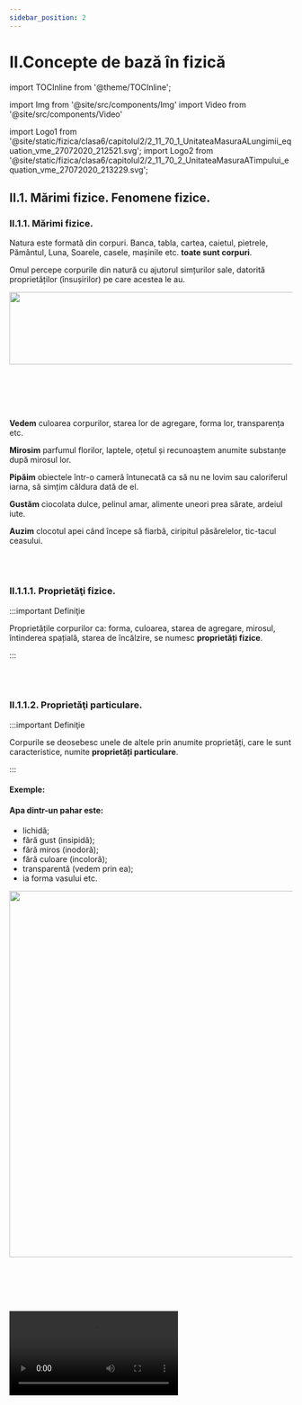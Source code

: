 ```yaml
---
sidebar_position: 2
---
```


# II.Concepte de bază în fizică



import TOCInline from '@theme/TOCInline';

<TOCInline toc={toc} />



import Img from '@site/src/components/Img'
import Video from '@site/src/components/Video'


import Logo1 from '@site/static/fizica/clasa6/capitolul2/2_11_70_1_UnitateaMasuraALungimii_equation_vme_27072020_212521.svg';
import Logo2 from '@site/static/fizica/clasa6/capitolul2/2_11_70_2_UnitateaMasuraATimpului_equation_vme_27072020_213229.svg';



## II.1. Mărimi fizice. Fenomene fizice.



### II.1.1. Mărimi fizice.


Natura este formată din corpuri. Banca, tabla, cartea, caietul, pietrele, Pământul, Luna, Soarele, casele, mașinile etc. **toate sunt corpuri**.
 
Omul percepe corpurile din natură cu ajutorul simțurilor sale, datorită proprietăților (însușirilor) pe care acestea le au.


<Img className="img-responsive4" src="fizica/clasa6/capitolul2/2_11_1_SimturileOmului.jpg" width="1000" height="129" lazy={false} />


<br></br>
<br></br>

**Vedem** culoarea corpurilor, starea lor de agregare, forma lor, transparența etc.  

**Mirosim** parfumul florilor, laptele, oțetul și recunoaștem anumite substanțe după mirosul lor. 

**Pipăim** obiectele într-o cameră întunecată ca să nu ne lovim sau caloriferul iarna, să simțim căldura dată de el.

**Gustăm** ciocolata dulce, pelinul amar, alimente uneori prea sărate, ardeiul iute.

**Auzim** clocotul apei când începe să fiarbă, ciripitul păsărelelor, tic-tacul ceasului.

<br></br>

### II.1.1.1. Proprietăţi fizice.

:::important Definiţie

Proprietățile corpurilor ca: forma, culoarea, starea de agregare, mirosul, întinderea spațială, starea de încălzire, se numesc **proprietăți fizice**.

:::


<br></br>


### II.1.1.2. Proprietăţi particulare.

:::important Definiţie

Corpurile se deosebesc unele de altele prin anumite proprietăți, care le sunt caracteristice, numite **proprietăți particulare**.

:::

#### Exemple:

#### Apa dintr-un pahar este:
- lichidă;
- fără gust (insipidă);
- fără miros (inodoră);
- fără culoare (incoloră);
- transparentă (vedem prin ea);
- ia forma vasului etc.

<Img className="img-responsive5" src="fizica/clasa6/capitolul2/2_11_2_PaharCuApa.jpg" width="1000" height="652" />


<br></br>
<br></br>


<Video src="https://www.youtube.com/embed/qnHa0r_4tXk" />



<br></br>
<br></br>





#### Laptele dintr-un pahar este:
- un lichid;
- cu gust dulce;
- miros specific de lapte;
- culoare albă;
- opac (nu vedem prin el);
- ia forma vasului.

<Img className="img-responsive5" src="fizica/clasa6/capitolul2/2_11_3_PaharCuLapte.jpg" width="1000" height="541" />

<br></br>
<br></br>


### II.1.1.3. Proprietăţi generale.


:::important Definiţie

Mai există o categorie de proprietăți pe care le au toate corpurile din natură, numite **proprietăți generale**.

:::


#### Exemple de proprietăţi generale ale corpurilor:

#### II.1.1.3.1. Corpurile sunt formate din substanțe. Acestea pot fi:
- **substanțe naturale** (oxigen, azot, apă, petrol, cărbuni, diamant, aur, sare etc.);
- **substanţe artificiale** (sticlă, plastic, benzină, motorină, fier, aluminiu, îngrășăminte chimice etc.). 


:::note Observaţie

#### Când denumesc un **corp** mă gândesc la:
- o anume **formă** şi
- la un anumit **volum** al său.

#### Când denumesc o **substanţă** mă pot gândi la:
- diferite **forme** pe care le poate lua aceasta în diferite **corpuri**. 

De exemplu, când spun **cui** denumesc un **corp** (mă gândesc la cunoscuta formă a cuiului), iar când spun **fier** denumesc o **substanţă** (fierul poate lua forma cuiului, dulapului, sârmei etc.). 

De asemenea, **apa** dintr-o sticlă denumeşte un **corp** (forma sticlei), iar **apa** denumeşte o substanţă (apa dintr-o sticlă, dintr-un pahar, dintr-un lac etc.).


:::



#### II.1.1.3.2. Corpurile ocupă un spațiu, numit volum.


#### II.1.1.3.3. Corpurile se pot afla în una dintre stările de agregare:

- **solidă**: formă proprie și volum propriu;

- **lichidă**: nu are formă proprie (ia forma vasului) și volum propriu (adică 1Litru de apă dintr-o sticlă, ocupă tot 1litru într-o oală de 10L);

- **gazoasă**: nu are formă proprie (ia forma vasului) și nici volum propriu (ocupă tot volumul pus la dispoziție).





<Img className="img-responsive4" src="fizica/clasa6/capitolul2/2_11_33_1_StarileDeAgregare.jpg" width="1000" height="240" />


<br></br>
<br></br>


### II.1.1.4. Clasificarea şi ordonarea.

Pentru a înțelege noțiunea de mărime fizică, mai întâi trebuie să clarificăm două noțiuni, și-anume: **clasificarea** și **ordonarea**.


:::important Definiţie

**A clasifica** corpurile unei mulțimi înseamnă a le împărți în grupe (clase), după un anumit criteriu de clasificare (o proprietate comună tuturor corpurilor din acea mulțime).

:::

#### Exemple de clasificări:
- Elevii unei clase pot fi clasificaţi **după înălţime** în trei grupe: 
  - Grupa elevilor scunzi;
  - Grupa elevilor cu înălţime medie şi
  - Grupa elevilor înalţi. 

- Corpurile din imaginea de la stările de agregare: cub de gheață, apa dintr-o cană și fumul de locomotivă pot fi clasificate, după starea de agregare și obținem trei grupe:
  - **Solide** (cubul de gheață);
  - **Lichide** (apa din cană) și
  - **Gazoase** (fumul de locomotivă). 
 
 
 
:::important Definiţie

**A ordona** corpurile unei mulțimi înseamnă a le înșirui (aranja) în ordine crescătoare / descrescătoare pe baza unui criteriu de ordonare (o proprietate comună tuturor corpurilor din acea mulțime).

:::

#### Exemple de ordonări:
- La ora de sport, elevii unei clase se ordonează în ordine crescătoare după înălţime.
- Dacă am dori să ordonăm cele 3 corpuri din imaginea de la stările de agregare: cub de gheață, apa dintr-o cană și fumul de locomotivă nu o vom putea face, întrucât nu vom găsi niciun criteriu de ordonare, fiindcă ele nu au nicio proprietate comună după care am putea să le aranjăm crescător.
- Privește cele trei pahare cilindrice. După ce criterii ai putea să le ordonezi?  <Img className="img-responsive5" src="fizica/clasa6/capitolul2/2_11_40_1_3Pahare.jpg" width="1000" height="702" />

<br></br>

  - Dacă le-ai _ordona după înălțime_ (notată cu h) ai obține aranjarea în ordine crescătoare exact ca în imaginea de mai jos: ```h1 < h2 < h3```. <Img className="img-responsive5" src="fizica/clasa6/capitolul2/2_11_40_2_3PahareOrdonateDupaInaltime.jpg" width="1000" height="698" />

<br></br>

  - Dacă le-ai _ordona după diametru_ (notat cu D) ai obține aranjarea în ordine crescătoare exact ca în imaginea de mai jos: ```D1 < D2 < D3``` (**diametrul unui cerc** reprezintă orice segment care are ca extremități două puncte de pe cerc și trece prin centrul cercului).  <Img className="img-responsive5" src="fizica/clasa6/capitolul2/2_11_40_3_3PahareOrdonateDupaDiametru.jpg" width="1000" height="527" />

<br></br>


### II.1.1.5. Clasificarea proprietăţilor fizice după criteriul de ordonare. Proprietățile fizice măsurabile.

În funcţie de criteriul de ordonare există două categorii de proprietăți fizice:

a)	**proprietăți care pot fi criterii de ordonare**, de exemplu: lungimea, înălțimea, diametrul, aria unei suprafețe, volumul unui corp, timpul unui eveniment, temperatura, greutatea etc.

b)	**proprietăți care nu pot fi criterii de ordonare**, de exemplu: starea de agregare, culoarea, mirosul unui corp, gustul unui aliment, forma unui corp. Nu putem face o comparație cantitativă (mai mare sau mai mic) între aceste proprietăți ale corpurilor. Ce relație de mai mare sau mai mic să pun între culoarea roșie și culoarea albastră?

Dintre aceste două categorii, numai proprietăţile fizice care constituie criterii de ordonare sunt **proprietăţi măsurabile.** Ele permit compararea lor cantitativă cu alte proprietăţi de acelaşi fel, adică pot fi măsurate. Acestea sunt proprietăţile care îi interesează pe fizicieni şi care vor fi studiate de tine pe parcursul orelor de fizică. 


:::important Definiţie

**Proprietățile fizice măsurabile** ale unui corp sunt acele proprietăți care pot fi măsurate cu ajutorul unui dispozitiv și cu ajutorul cărora corpurile pot fi ordonate.

:::


#### Exemple de proprietăți fizice măsurabile:
 
- lungimea mesei măsurată cu rigla este de 90 cm;
- timpul orei de curs măsurat cu ceasul este de 50 de minute;
- volumul apei din sticlă măsurat cu vase gradate este de 2 L.


**Proprietăţilor fizice măsurabile** li s-au asociat **mărimi fizice**.  De exemplu :

- Întinderii spaţiale pe o singură direcţie i s-a asociat mărimea fizică numită **lungime**.
- Întinderii spaţiale pe două direcţii i s-a asociat mărimea fizică numită **arie**.
- Întinderii spaţiale pe toate cele trei direcţii (sau locul ocupat de corp în spaţiu) i s-a asociat mărimea fizică numită **volum**.
- Intervalul de timp al unui eveniment = **durată**.
- Intensitatea interacţiunii dintre două corpuri = **forţă**.
- Starea de încălzire a unui corp = **temperatură**.

<br></br>


### II.1.1.6. Măsurarea unei mărimi fizice.

**Măsurarea unei mărimi fizice** implică compararea cantitativă a acesteia cu unitatea de măsură (numită și etalon) aleasă.

**Măsurarea unei mărimi fizice** se face cu ajutorul unui instrument de măsură adecvat. 

**Mărimea fizică** şi **unitatea de măsură** corespunzătoare acesteia măsoară aceeaşi **proprietate**. 

#### Exemplu:
- metrul este o lungime;
- secunda este un interval de timp etc.


**Mărimile fizice** se notează cu **simboluri**. 

#### Exemplu:
 
- simbolul folosit pentru distanță este d;
- simbolul pentru arie este A;
- simbolul pentru timp este t etc.


:::important Definiţie

**A măsura o mărime fizică** înseamnă a o compara cu o altă mărime de aceeași natură, aleasă ca unitate de măsură.

:::

#### Exemplu. Pentru măsurarea lungimii mesei, notată cu l am folosit:
- Unitatea de măsură (etalon): cm;
- Instrumentul de măsură: rigla;
- Procedeul de măsurare: compararea;
- Rezultatul măsurătorii este: l = 90 cm (lungimea mesei are valoarea numerică 90, iar unitatea de măsură aleasă a fost centimetrul).




| **Rezultatul măsurătorii unei mărimi fizice se dă sub următoarea formă:**|
| ------------------------------------------------------------------------ |
|**MĂRIME FIZICĂ (SIMBOL) = VALOARE NUMERICĂ ∙ UNITATE DE MĂSURĂ(SIMBOL)** |


<br></br>

### II.1.1.7. Stabilirea unităților de măsură.

**Stabilirea unităților** de măsură se face prin convenții internaționale.

La nivel internațional s-a convenit să existe un sistem unic de mărimi și unități de măsură, numit **Sistemul Internațional de mărimi și unități** (abrevierea fiind **SI**). Acesta se aplică în România din 1960.

#### Pentru a exprima faptul că unitatea de măsură a lungimii în SI este metrul vom scrie: 


<Img className="img-responsive" src="fizica/clasa6/capitolul2/2_11_70_1_UnitateaDeMasuraALungimii.jpg" width="1000" height="60" />


și se citește **unitatea de măsură pentru lungime în Sistemul Internațional este metrul**.

#### Pentru a exprima faptul că unitatea de măsură a timpului în SI este secunda vom scrie:
 
 
<Img className="img-responsive" src="fizica/clasa6/capitolul2/2_11_70_1_UnitateaDeMasuraATimpului.jpg" width="1000" height="60" /> 


și se citește **unitatea de măsură pentru timp în Sistemul Internațional este metrul**.



:::note Observaţie

Pe parcursul studiului fizicii vei învăța multe mărimi fizice și unitățile lor în SI. De asemenea trebuie să cunoști valorile multiplilor și submultiplilor care se aplică tuturor unităților de măsură. Pe lângă aceștia care sunt de bază mai există și alți multiplii mai mari, sau alți submultiplii mai mici. 

:::

<br></br>

### II.1.1.8. Multiplii unităților de măsură.

**Multiplii unităților de măsură** - sunt mai mari decât unitatea respectivă de câte ori arată valoarea lor:

<Img className="img-responsive4" src="fizica/clasa6/capitolul2/2_11_90_1_MultipliiUnitatilorMasura_vers2.jpg" width="1000" height="138" />

<br></br>
<br></br>

### II.1.1.9. Submultiplii unităților de măsură. 

**Submultiplii unităților de măsură** - sunt mai mici decât unitatea respectivă de câte ori arată valoarea lor:

<Img className="img-responsive4" src="fizica/clasa6/capitolul2/2_11_90_2_SubmultipliiUnitatilorMasura_vers2.jpg" width="1000" height="247" />




:::note Observaţie

Când avem de transformat dintr-un submultiplu sau multiplu în unitatea de bază, copiem valoarea dată, apoi în loc de simbolul multiplului sau submultiplului înlocuim valoarea lui (preferabil sub formă de fracție, la submultiplii) și copiem unitatea rămasă (vezi exemplele din tabel). 

Nu uitați, când avem un număr înmulțit cu 10, 100, 1000 ș.a.m.d., se mută virgula numărului spre dreapta peste atâtea cifre câte zerouri avem.

:::


**Exemplu:**
0,7∙1000, mutăm virgula spre dreapta peste 3 cifre și în locurile libere punem zero.

<Img className="img-responsive" src="fizica/clasa6/capitolul2/2_11_90_3_MutareVirgulaSpreDreapta.jpg" width="1000" height="119" />


<br></br>
<br></br>


:::note Observaţie

Nu uitați, când avem un număr împărțit la 10, 100, 1000 ș.a.m.d., se mută virgula numărului spre stânga peste atâtea cifre câte zerouri avem.

:::



**Exemplu:**
43/1000 mutăm virgula spre stânga peste 3 cifre și în locurile libere punem zero.

<Img className="img-responsive" src="fizica/clasa6/capitolul2/2_11_90_4_MutareVirgulaSpreStanga.jpg" width="1000" height="143" />

<br></br>
<br></br>


### II.1.1.10. Caracterizarea unei mărimi fizice.

#### Pentru a caracteriza o mărime fizică trebuie să-i arătăm:

- **Simbolul**
- **Formula de definiţie sau de calcul** (există mărimi care nu au formulă şi care se determină numai în mod direct prin măsurare cu ajutorul unui instrument de măsură; de exemplu: lungimea, durata, temperatura etc.)
- **Unităţi de măsură** (cea fundamentală sau în Sistemul Internaţional şi cele derivate);
- **Instrumente de măsură** (există un număr mic de mărimi pentru care nu există instrumente de măsură; ele se determină numai în mod indirect, prin calcul cu ajutorul unei formule; de exemplu: aria, puterea mecanică, căldura etc.).

<br></br>

### II.1.2. Fenomene fizice.

:::important Definiţie

**Un fenomen fizic** (proces fizic) se produce atunci când cel puțin una dintre proprietățile fizice ce caracterizează un corp se modifică în timp.

:::


:::note Observaţie

În urma unui fenomen fizic, corpul nu își schimbă substanța. 

:::


:::caution Exemple de fenomene fizice:

- **Fierberea** apei (apa își schimbă starea de agregare, din lichidă în gazoasă);




<Img className="img-responsive4" src="fizica/clasa6/capitolul2/2_100_2_1_FierbereaApei_vers2.jpg" width="1000" height="358" />


<br></br>
<br></br>


- **Mișcarea** corpurilor (schimbarea poziției unui corp față de altul);



<Img className="img-responsive4" src="fizica/clasa6/capitolul2/2_100_2_2_OameniInMiscare_vers2.jpg" width="1000" height="366" />



<br></br>
<br></br>


- **Topirea** gheții (apa trece din starea solidă în starea lichidă);




<Img className="img-responsive4" src="fizica/clasa6/capitolul2/2_100_2_3_PaharApaCuGheata_vers3.jpg" width="1000" height="435" />



<br></br>
<br></br>



- **Îndulcirea** apei prin amestecarea cu zahăr (apa își schimbă gustul);



<Img className="img-responsive4" src="fizica/clasa6/capitolul2/2_100_2_4_IndulcireaApei_vers2.jpg" width="1000" height="462" />



<br></br>
<br></br>


- **Aprinderea** becului (filamentul se încălzește);



<Img className="img-responsive4" src="fizica/clasa6/capitolul2/2_100_2_5_BecAprins_vers2.jpg" width="1000" height="374" />



<br></br>
<br></br>


- **Întinderea** unui arc etc.




<Img className="img-responsive4" src="fizica/clasa6/capitolul2/2_100_2_6_ResortIntins_vers2.jpg" width="1000" height="457" />


<br></br>
<br></br>

:::



<br></br>
<br></br>


### II.1.3. Aplică ce ai învăţat în legătură cu Mărimile fizice şi Fenomenele fizice.

:::caution Temă

**1.** Măsoară cu rigla sau ruleta înălțimea unui dulap și scrie rezultatul măsurătorii tale.

:::


:::caution Temă

**2.** Transformă :

a)	0,07 km = ? m

b)	870 mg = ? g

c)	0,4 cs = ? s

:::



:::caution Temă

**3.** Ce fenomene fizice sunt redate în următoarele imagini (completează spațiile libere) ?





#### II.1.3.3.1.  .................. unui balon

<Img className="img-responsive" src="fizica/clasa6/capitolul2/2_133_1_UmflareaUnuiBalon_vers2.jpg" width="1000" height="527" />


<br></br>
<br></br>



#### II.1.3.3.2.  .................. unui arc


<Img className="img-responsive" src="fizica/clasa6/capitolul2/2_133_2_ComprimareaUnuiArc_vers2.jpg" width="1000" height="811" />


<br></br>
<br></br>



#### II.1.3.3.3.  .................. apei din pahar

<Img className="img-responsive" src="fizica/clasa6/capitolul2/2_133_3_ColorareaApeiDinPahar_vers2.jpg" width="1000" height="526" />


<br></br>
<br></br>


#### II.1.3.3.4.  .................. dintre doi magneţi

<Img className="img-responsive" src="fizica/clasa6/capitolul2/2_133_4_AtractiaDintreDoiMagneti_vers2.jpg" width="1000" height="218"/>

:::


<br></br>
<br></br>



## II.2. Determinarea valorii unei mărimi fizice.

### II.2.1. Măsurarea directă a lungimii.



:::important

#### Caracterizarea lungimii ca mărime fizică:

#### •	Simbol: 


<Img className="img-responsive4" src="fizica/clasa6/capitolul2/2_210_0_SimbolLungime.jpg" width="1000" height="60" />

<br></br>
<br></br>

#### •	Formula de calcul:



<Img className="img-responsive4" src="fizica/clasa6/capitolul2/2_210_0bis3_FormulaLungimii.jpg" width="1000" height="71" />

<br></br>
<br></br>


#### •	Unitatea de măsură în Sistemul Internațional: 


<Img className="img-responsive4" src="fizica/clasa6/capitolul2/2_210_0bis_UnitateaDeMasuraALungimii.jpg" width="1000" height="78" />

<br></br>
<br></br>


#### •	Instrumente de măsură: 


<Img className="img-responsive4" src="fizica/clasa6/capitolul2/2_210_0bis2_InstrumenteDeMasuraALungimii.jpg" width="1000" height="60" />


:::



Încă din cele mai vechi timpuri, omul a măsurat diferite lungimi folosind ca unităţi de măsură pasul, cotul, palma etc.

<Img className="img-responsive4" src="fizica/clasa6/capitolul2/2_210_1_MetrulEtalon_vers3.jpg" width="1000" height="266" />





#### Instrumente folosite pentru măsurarea lungimilor:

<Img className="img-responsive4" src="fizica/clasa6/capitolul2/2_210_2_InstrumentePentruMasurareaLungimii.jpg" width="1000" height="185" />

#### Măsurarea distanţei cu rigla:

<Img className="img-responsive4" src="fizica/clasa6/capitolul2/2_210_3_RegulaDeMasurareAUneiLungimi.jpg" width="1000" height="203" />

<br></br>
<br></br>


**Măsurarea distanțelor pe cale indirectă** se poate face pentru obiectele la care nu putem ajunge, pentru terenurile accidentate, mlăștinoase sau cele acoperite cu apă.

Unele procedee folosite pentru măsurarea indirectă a lungimilor sunt procedee optice, legate de propagarea rectilinie a luminii. Citirea distanțelor se face pe un ecran digital: telemetru (cu rază laser), GPS.


### II.2.1.1. Dimensiunile unui corp în spaţiu.

<Img className="img-responsive4" src="fizica/clasa6/capitolul2/2_210_4_DimensiunileUnuiCorp.jpg" width="1000" height="232" />


### II.2.1.2. Eroarea de măsură.


:::important

**Orice măsurătoare are o precizie limitată** și prin urmare apare noțiunea de **eroare de măsură**. 

:::


**Sursele de erori** pot fi:
- **lipsa de precizie** a instrumentului de măsură;
- **citirea incorectă** a indicațiilor instrumentului;
- **lipsa de atenție** sau de îndemânare a celui care face măsurătorile;
- **condiții de mediu nefavorabile** (iluminare necorespunzătoare, prea cald sau prea frig, stare de disconfort etc.).

Dacă efectuăm măsurători de lungime cu o riglă, precizia măsurătorii nu poate depăși cea mai mică gradație a riglei - respectiv 1mm. 


Deci **eroarea de măsură datorată instrumentului folosit** este egală cu **cea mai mică diviziune a instrumentului**.

#### Exemplu:

La micrometru eroarea de măsură scade la 1 micron, adică o milionime metri ( 1/1000000).

Existența unor erori de măsură în cazul determinărilor experimentale este normală și pentru a se obține un rezultat cât mai apropiat de **valoarea adevărată a mărimii măsurate**, se repetă măsurătorile de mai multe ori și se prelucrează datele experimentale așa cum vă voi arăta în următorul experiment.



:::tip Experiment

**1.** Determinarea lungimii reale a unui corp.

:::


<Video src="https://www.youtube.com/embed/vKSM056fiTU" />




**Materiale necesare:** Riglă gradată, creion.



**Descrierea experimentului:** 
- Pentru a măsura lungimea cărții de fizică folosește rigla gradată.
- Măsoară de mai multe ori (cel puțin 3 ori) lungimea cărții de fizică, având grijă ca, de fiecare dată, să măsori corect.
- Completează următorul tabel de date experimentale: tu vei trece determinările tale și vei urma pașii după modelul următor:


<Img className="img-responsive4" src="fizica/clasa6/capitolul2/2_210_5_TabelExperiment1.jpg" width="1000" height="325" />

<br></br>
<br></br>


- Prelucrează datelor experimentale.
  - l este lungimea măsurată de minim trei ori. Eu am măsurat-o de patru ori, însă ultima valoare de 20 cm am exclus-o, întrucât este departe de celelalte valori, fiind o măsurare grosolană.
  - l<sub>m</sub> este lungimea medie, adică media aritmetică a celor trei lungimi măsurate. Dacă apar unele valori mult diferite de celelalte se scriu în tabel, dar se taie, ele reprezentând erori grosolane . Ele nu se iau în calculul lungimii medie . Media aritmetică este egală cu raportul dintre suma tuturor lungimilor și numărul de determinări. 
  - Δl este eroarea absolută, care se calculează prin diferența lungimii măsurate și a lungimii medie (cea mare minus cea mai mică): Δl = l<sub>1</sub> – l<sub>m</sub> sau Δl = l<sub>m</sub> – l<sub>1</sub>.
  - Δl<sub>m</sub> este eroarea medie absolută, care se calculează făcând media aritmetică a erorilor absolute.
- După ce ai completat tabelul cu date experimentale, trebuie să scrii rezultatul determinării, folosind același număr de zecimale pentru toate numerele. Vom scrie valorile cu două zecimale, prin rotunjire.



:::important

Rezultatul determinării = valoarea medie ± eroarea medie absolută

l = l<sub>medie</sub> ± Δl<sub>medie</sub>

:::

Pentru exemplul nostru: L = 25,9 cm ± 0,06 cm.


**Concluzia experimentului:** 
- Acest rezultat indică faptul că valoarea reală este cuprinsă într-un interval: 25,9 cm – 0,06 cm ≤ l ≤ 25,9 cm + 0,06 cm
- Deci lungimea reală a cărții de fizică este: 25,84 cm ≤ l ≤ 25,96 cm.


:::caution Problemă rezolvată

**1.** Florin dorește să determine valoarea reală a lungimii mesei din bucătărie. 

În urma măsurătorilor a găsit următoarele valori: 1,5 m; 1,46 m; 1,6 m ; 1,2 m; 1,56 m.  Cum a procedat el?


#### Rezolvare:

- A calculat l<sub>m</sub> = lungimea medie, adică media aritmetică a celor patru lungimi măsurate. Valoarea 1,2 m este mult diferită, se taie și nu se ia în calculul lungimii medie, fiind o măsurare grosolană.

<Img className="img-responsive4" src="fizica/clasa6/capitolul2/2_210_6_ProblemaModel1_vers2.jpg" width="1000" height="89" />
 

- A calculat pentru fiecare măsurătoare Δl = eroarea absolută, care se calculează prin diferența lungimii măsurate și lungimea medie (cea mare minus cea mai mică); Δl = l<sub>1</sub> – l<sub>m</sub> sau Δl = l<sub>m</sub> – l<sub>1</sub>.

  - Δl<sub>1</sub> = 1,53 - 1,5 = 0,03 m

  - Δl<sub>2</sub> = 1,53 - 1,46 = 0,07 m
 
  - Δl<sub>3</sub> = 1,6 - 1,53 = 0,07 m

  - Δl<sub>4</sub> = 1,56 - 1,53 = 0,03 m


- A calculat Δl<sub>m</sub> = eroarea medie absolută, care se calculează făcând media aritmetică a celor patru erori absolute.

<Img className="img-responsive4" src="fizica/clasa6/capitolul2/2_210_7_ProblemaModel1_vers2.jpg" width="1000" height="80" />

- Florin a scris rezultatul determinării, folosind același număr de zecimale pentru toate numerele (valorile cu două zecimale, prin rotunjire).

  - #### Rezultatul determinării = valoarea medie ± eroarea medie absolută

  - #### l = l<sub>medie</sub> ± Δl<sub>medie</sub>  = 1,53 m ± 0,05 m.




:::




<br></br>
<br></br>


### II.2.1.3. Aplică ce ai învăţat în legătură cu Măsurarea directă a lungimii.

:::caution Temă

**1.** Care dintre următoarele afirmații sunt adevărate sau false și de ce ?

a) 278 mm > 27,8 cm

b) 0,066 km = 66 m

c) 0,45 hm ≤ 7,9 dam

d) 562 dam ≥ 3495 dm

:::





:::caution Temă

**2.** După modelul Experimentului nr. 1, determină lățimea cărții de fizică.

:::



:::caution Temă

**3.** Maria a măsurat diametrul gurii paharului ei preferat și a găsit valorile: 6,5 cm; 6,4 cm; 6,6 cm; 6,3 cm; 5,2 cm; 6,9 cm.

Foloseşte aceste valori și determină mărimea reală a diametrului paharului.


:::


<br></br>
<br></br>



### II.2.2. Măsurarea directă a ariei.



**Aria unei suprafețe** arată cât de întinsă este acea suprafață.



:::important

#### Caracterizarea ariei ca mărime fizică:

#### •	Simbol: 

<Img className="img-responsive4" src="fizica/clasa6/capitolul2/2_220_0_SimboluliAriei.jpg" width="1000" height="70" />

<br></br>
<br></br>


#### •	Formula de calcul:



<Img className="img-responsive4" src="fizica/clasa6/capitolul2/2_220_0bis_FormulaDeCalculAAriei.jpg" width="1000" height="108" />

<br></br>
<br></br>

#### •	Unitatea de măsură în Sistemul Internațional:
 

<Img className="img-responsive4" src="fizica/clasa6/capitolul2/2_220_0bis2_UnitateaDeMasuraAAriei.jpg" width="1000" height="70" />

<br></br>
<br></br>


#### •	Instrument de măsură: 


<Img className="img-responsive4" src="fizica/clasa6/capitolul2/2_220_0bis3_InstrumentDeMasuraAAriei.jpg" width="1000" height="84" />

<br></br>
<br></br>


:::


#### Se folosesc de asemenea multiplii și submultiplii metrului pătrat.



:::note Observaţie
Iată cum se realizează aceste transformări din multiplii și submultiplii m<sup>2</sup> în m<sup>2</sup>: 

- Se scrie valoarea numerică și se deschide o paranteză, în care se scrie valoarea multiplului sau submultiplului dat, se închide paranteza și se ridică totul la puterea respectivă, adică la pătrat.
- Se copiază din nou valoarea dată și se înmulțește cu valorile din paranteză ridicate la puterea a doua.
- Se fac calculele matematice corespunzătoare și se dă rezultatul.

:::



#### Exemple de transformări din multiplii și submultiplii m<sup>2</sup> în m<sup>2</sup>:


<Img className="img-responsive" src="fizica/clasa6/capitolul2/2_220_1_ExempleTransformariArie_vers3.jpg" width="1000" height="154"/>


Măsurarea directă a ariei se face folosind **hârtia milimetrică**. Pe aceasta, sunt trasate linii verticale și orizontale subțiri, care delimitează pătrate cu latura de 1 mm și cu suprafața de 1 mm<sup>2</sup> și linii mai groase, care delimitează pătrate cu latura de 1 cm și cu suprafața de 1 cm<sup>2</sup>.




:::tip Experiment

**2.** Măsurarea directă a ariei unei frunze cu hârtie milimetrică.

:::



<Video src="https://www.youtube.com/embed/b3smXeDNmZc" />



**Materiale necesare:** Hârtie milimetrică, frunză, creion.



**Descrierea experimentului:** 
- Trasează pe hârtia milimetrică (poți folosi și foaie de matematică care au latura de 0,5 cm și aria de 0,25 cm<sup>2</sup>, dar rezultatul nu va fi unul prea precis) conturul frunzei (poți să îți alegi orice formă dorești, nu neapărat frunză).
- Numără pătrățelele întregi cu aria de 1 cm<sup>2</sup> (cele conturate cu marker albastru), apoi pe cele cu aria de 0,25 cm<sup>2</sup> (cele conturate cu galben), iar pe cele neîntregi grupează-le și aproximează-le ca pătrățele întregi cu aria de 0,25 cm<sup>2</sup>. Dacă ai răbdare, poți să nu mai aproximezi pătrățelele neîntregi și să numeri pătrățelele mici cu aria de 1 mm<sup>2</sup> și numărul lor înmulțit cu 1 mm<sup>2</sup> să îl transformi în cm<sup>2</sup>, prin împărțirea rezultatului la 100.
- Pentru calcularea ariei frunzei (S), aplică formula: S = n ∙ Su, unde n = nr. pătrățele și Su = aria unității alese (ori 1 cm<sup>2</sup> - cele mari, ori 0,25 cm<sup>2</sup> - cele mai mici).
- Trasează conturul frunzei pe altă hârtie milimetrică și repetă operațiile de mai sus, astfel încât să ai cel puțin trei valori ale ariei frunzei alese de tine.

<Img className="img-responsive4" src="fizica/clasa6/capitolul2/2_220_2_PozaExperimentArie_vers2.jpg" width="1000" height="361" />



- Completează tabelul de date experimentale și prelucrează datele din tabel.


:::important

Rezultatul real al ariei frunzei: S = S<sub>medie</sub> ± ΔS<sub>medie</sub>.

:::




<Img className="img-responsive4" src="fizica/clasa6/capitolul2/2_220_3_Tabel1_ExperimentArie_vers2.jpg" width="1000" height="378" />

<br></br>
<br></br>







**Concluzia experimentului:**

Deci aria reală a frunzei este: **S = S<sub>medie</sub> ± ΔS<sub>medie</sub> = 14,58 cm<sup>2</sup> ±  0,11cm<sup>2</sup>**.



<br></br>
<br></br>


### II.2.3. Determinarea indirectă a ariei.


#### Măsurarea ariei prin metode indirecte, în cazul suprafețelor cu formă geometrică regulată, se face prin măsurarea dimensiunilor liniare și utilizând formule de calcul:

- Pentru un **dreptunghi** (Dreptunghiul reprezintă un caz particular de paralelogram, care are toate unghiurile drepte), se măsoară lungimea dreptunghiului **(L = AB = CD)** și lățimea dreptunghiului **(l = AD = BC)** și apoi aplicăm formula de calcul: 

<Img className="img-responsive5" src="fizica/clasa6/capitolul2/2_230_1_PozaDreptunghi.jpg" width="1000" height="695" />

<br></br>
<br></br>

- Pentru un **pătrat** (Pătratul reprezintă un caz particular de dreptunghi, care are toate unghiurile drepte și toate cele patru laturi egale, notate cu **l = latura pătratului = AB = BC = CD = AD**) se măsoară latura acestuia și apoi aplicăm formula de calcul:

<Img className="img-responsive5" src="fizica/clasa6/capitolul2/2_230_2_PozaPatrat.jpg" width="1000" height="859" />

<br></br>
<br></br>

- Pentru un **triunghi oarecare** (Triunghiul reprezintă un poligon format din trei laturi care se întâlnesc două câte două, formând trei unghiuri interne) se măsoară o **latură a acestuia (a)** și **înălțimea ei (h)** și apoi aplicăm formula de calcul:


<Img className="img-responsive5" src="fizica/clasa6/capitolul2/2_230_3_PozaTriunghi.jpg" width="1000" height="914" />

<br></br>
<br></br>

- Pentru un paralelogram (Paralelogramul reprezintă un patrulater care are laturile opuse paralele și egale) se măsoară **lungimea paralelogramului (b = L = AB = CD)** și **înălțimea paralelogramului (h = AF)** și apoi aplicăm formula de calcul:


<Img className="img-responsive5" src="fizica/clasa6/capitolul2/2_230_4_PozaParalelogram.jpg" width="1000" height="812" />

<br></br>
<br></br>

:::note Observaţie

Unități de măsură pentru aria suprafețelor de teren în agricultură folosite des sunt **1 ar** = **100 m<sup>2</sup>** (echivalent cu aria unui pătrat cu latura de 10 m) și **1 hectar** = **1 ha** = **100 ar**.

:::
 
 



:::caution Problemă rezolvată

**1.** Un teren de tenis (dreptunghiular) are o lungime de 2,377 dam și o lățime de 8230 mm pentru jocul de simplu. Calculează aria suprafeței dreptunghiului în m<sup>2</sup>.  

#### Rezolvare:


- Notăm datele problemei și facem transformările mărimilor date în SI:

<Img className="img-responsive4" src="fizica/clasa6/capitolul2/2_230_5_ProblemaModelArie_Poza1_vers2.jpg" width="1000" height="152" />

<br></br>
<br></br>


- Aplicăm formula de calcul a ariei unui dreptunghi și înlocuim datele problemei. Întotdeauna să adaugi la rezultatul obținut unitatea de măsură.

<Img className="img-responsive4" src="fizica/clasa6/capitolul2/2_230_6_ProblemaModelArie_Poza2_vers2.jpg" width="1000" height="58" /> 



:::





:::caution Problemă rezolvată

**2.** Un triunghi oarecare are o latură de 0,008 km iar înălțimea corespunzătoare acestei laturi este de 670 cm. Află aria suprafeței acestui triunghi.  

#### Rezolvare:

- Notăm datele problemei și facem transformările mărimilor date în SI:

<Img className="img-responsive4" src="fizica/clasa6/capitolul2/2_230_7_ProblemaModel2Arie_Poza1_vers2.jpg" width="1000" height="129" />

<br></br>
<br></br>

- Aplicăm formula de calcul a ariei unui triunghi și înlocuim datele problemei. Întotdeauna să adaugi la rezultatul obținut unitatea de măsură m<sup>2</sup>.

<Img className="img-responsive4" src="fizica/clasa6/capitolul2/2_230_8_ProblemaModel2Arie_Poza2_vers2.jpg" width="1000" height="112" />


:::



:::caution Problemă rezolvată

**3.** Podeaua unei încăperi este acoperită cu plăci de gresie pătrate, cu dimensiunea de 40 cm. Dacă pe lungimea camerei numărați 10 plăci de gresie și pe lățime numărați 8 plăci, ce arie are suprafața podelei ?  

#### Rezolvare:

- Notăm datele problemei și facem transformările mărimilor date în SI:

<Img className="img-responsive4" src="fizica/clasa6/capitolul2/2_230_9_ProblemaModel3Arie_Poza1.jpg" width="1000" height="225" />

<br></br>
<br></br>

- Aplicăm formula de calcul a ariei unui dreptunghi și înlocuim datele problemei. Întotdeauna să adaugi la rezultatul obținut unitatea de măsură. 

<Img className="img-responsive4" src="fizica/clasa6/capitolul2/2_230_10_ProblemaModel3Arie_Poza2.jpg" width="1000" height="67" />


:::





:::caution Problemă rezolvată

**4.** Calculează ariile suprafețelor unei cutii care are următoarele dimensiuni:   

L = 22,5 cm
 
l = 11,3 cm
 
h = 7 cm




#### Rezolvare:


<Video src="https://www.youtube.com/embed/2T4lqO3AOws" />

<br></br>


- Transformăm mărimile date în SI:

<Img className="img-responsive4" src="fizica/clasa6/capitolul2/2_230_10bis_ProblemaModel4Arie_Poza1.jpg" width="1000" height="390" />

<br></br>
<br></br>


- O cutie (paralelipiped) are șase suprafețe, două câte două egale. Deci calculăm ariile suprafețelor dreptunghiulare care sunt diferite, adică trei arii. Aplicăm formula de calcul a ariei unui dreptunghi și înlocuim datele problemei. Întotdeauna se adaugă la rezultatul obținut unitatea de măsură. 

<Img className="img-responsive4" src="fizica/clasa6/capitolul2/2_230_10bis2_ProblemaModel4Arie_Poza2.jpg" width="1000" height="258" />


:::







<br></br>
<br></br>


### II.2.3.1 Aplică ce ai învăţat în legătură cu Determinarea indirectă a ariei.

:::caution Temă

**1.** Determină ariile celor trei suprafețe ale manualului de fizică prin măsurarea lungimii, lățimii și a înălțimii lui.

:::


:::caution Temă

**2.** Transformă :

a) 520 cm<sup>2</sup> = ? m<sup>2</sup>

b) 4,9 dam<sup>2</sup> = ? m<sup>2</sup>



:::



:::caution Temă

**3.** Determină aria următorului contur: 

<Img className="img-responsive" src="fizica/clasa6/capitolul2/2_230_11_Tema3_DeterminaAriaUrmatoruluiContur.jpg" width="1000" height="657" />

:::












<br></br>
<br></br>



### II.2.4. Măsurarea directă a volumului.



**Volumul unui corp** reprezintă locul ocupat de un corp în spațiu.



:::important

#### Caracterizarea volumului ca mărime fizică:

#### •	Simbol:  


<Img className="img-responsive4" src="fizica/clasa6/capitolul2/2_240_0_SimbolVolum.jpg" width="1000" height="58" />

<br></br>
<br></br>


#### •	Formula de calcul:



<Img className="img-responsive4" src="fizica/clasa6/capitolul2/2_240_0bis_FormulaVolum.jpg" width="1000" height="113" />

<br></br>
<br></br>


#### •	Unitatea de măsură în Sistemul Internațional:

<Img className="img-responsive4" src="fizica/clasa6/capitolul2/2_240_0bis2_UnitateaDeMasuraVolum.jpg" width="1000" height="69" />

<br></br>
<br></br>


#### •	Instrument de măsură: 


<Img className="img-responsive4" src="fizica/clasa6/capitolul2/2_240_0bis3_InstrumentDeMasuraVolum.jpg" width="1000" height="71" />

<br></br>
<br></br>


:::


#### O altă unitate de măsură pentru volum (capacitate) este litrul: 1 L = 1dm<sup>3</sup>.

#### Se folosesc de asemenea multiplii și submultiplii metrului cub.



:::note Observaţie
Iată cum se realizează aceste tranformări din multiplii și submultiplii m<sup>3</sup> în m<sup>3</sup>: 

- Se scrie valoarea numerică și se deschide o paranteză, în care se scrie valoarea multiplului sau submultiplului dat, se închide paranteza și se ridică totul la puterea respectivă, adică la cub.
- Se copiază din nou valoarea dată și se înmulțește cu valorile din paranteză ridicate la puterea a treia.
- Se fac calculele matematice corespunzătoare și se dă rezultatul.

:::


#### Exemple de transformări din multiplii și submultiplii m<sup>3</sup> sau ai litrului (L) în m<sup>3</sup>:


<Img className="img-responsive4" src="fizica/clasa6/capitolul2/2_240_1_ExempleTransformariVolum_vers2.jpg" width="1000" height="305" />


#### Pentru a realiza calcule cu transformări trebuie să cunoașteți valorile multiplilor și submultiplilor.

#### De asemenea trebuie să știți foarte bine operațiile cu fracții:
- Înmulțirea a două fracții se realizează înmulțind numărător (numărul aflat pe linia de fracție) cu numărător și numitor (numărul aflat sub linia de fracție) cu numitor.
- Împărțirea a două fracții se realizează înmulțind fracția de la numărător cu inversa (răsturnata) fracției de la numitor.







:::tip Experiment

**3.** Măsurarea volumului unui corp cu cilindrul gradat.

:::


<Video src="https://www.youtube.com/embed/enNZdK5iQeM" />


**Materiale necesare:** Cilindru gradat, apă, sfoară, un corp.



**Descrierea experimentului:** 

**1.** Prima etapă trebuie să determinăm volumul unei diviziuni = 1 div = volumul minim dintre două linii consecutive.  Privește cu atenție mensura și găsește unitatea de măsură a cilindrului folosit. Cum procedăm? 

- Notează două gradații consecutive (una după alta) ale cilindrului și scade-le: 50 ml - 40 ml = 10 ml
- Numără câte diviziuni sunt între aceste notații: 10 diviziuni = 10 ml
- Cu regula de trei simplă, aflăm ce volum are o diviziune:

<Img className="img-responsive4" src="fizica/clasa6/capitolul2/2_240_2_Experiment3_Regula3Simpla_vers2.jpg" width="1000" height="261" />


<br></br>
<br></br>


**2.** Punem apă în cilindru și îi măsurăm volumul, notat cu V<sub>1</sub> = 35 ml. 

<Img className="img-responsive4" src="fizica/clasa6/capitolul2/2_240_3_Experiment3_Poza1.jpg" width="1000" height="638" />

<br></br>
<br></br>

 
**3.** Introducem corpul în apa din cilindru. Nivelul lichidului a crescut. Noul volum citit îl vom nota V<sub>2</sub> = 39 ml.


<Img className="img-responsive4" src="fizica/clasa6/capitolul2/2_240_4_Experiment3_Poza2.jpg" width="1000" height="715" />

<br></br>
<br></br>

 
**4**. Volumul corpului reprezintă diferența dintre V<sub>2</sub> (volum apă+corp) și V<sub>1</sub> (volumul apei), adică: 


**V<sub>corp</sub> = V<sub>2</sub> – V<sub>1</sub>**








:::note Observaţie

Mensura trebuie să stea pe o suprafață orizontală (pe masă). Suprafața liberă a lichidului este puțin curbată (numită menisc) – mai ridicată la contactul lichidului cu pereții mensurei. Poziționează ochii la nivelul suprafeței libere a lichidului și citește volumul de la baza acesteia.

:::

<br></br>


**Concluzia experimentului:**


**Volumul corpului** reprezintă diferența dintre V<sub>2</sub> (volum apă+corp) și V<sub>1</sub> (volumul  apei), adică : 

**V<sub>corp</sub> = V<sub>2</sub> – V<sub>1</sub>**


**V<sub>corp</sub>** = 39 ml – 35 ml = 4 ml.


<br></br>
<br></br>



### II.2.5. Măsurarea indirectă a volumului.



#### Măsurarea volumului prin metode indirecte, în cazul unor corpuri cu formă geometrică regulată, se face prin măsurarea dimensiunilor liniare și utilizarea formulelor de calcul (în clasa a VIIIa vei învăța și pentru alte corpuri geometrice formule de volum):

- Pentru **paralelipiped** avem formula volumului:  

<Img className="img-responsive" src="fizica/clasa6/capitolul2/2_250_1_PozaParaleliped.jpg" width="1000" height="613" />


<br></br>

<Video src="https://www.youtube.com/embed/FkAIjQBbYgk" />



<br></br>
<br></br>



- Pentru **cub** avem formula volumului: 


<Img className="img-responsive" src="fizica/clasa6/capitolul2/2_250_2_PozaCub.jpg" width="1000" height="717" />


**Cubul** este paralelipipedul dreptunghic cu toate muchiile egale. Fețele unui cub au formă de pătrat și sunt congruente.


:::caution Problemă rezolvată

**1.** O cameră are lungimea de 0,06 hm, lățimea de 40 dm și înălțimea de 330 cm. Calculează volumul de aer din cameră exprimat în m<sup>3</sup>.

#### Rezolvare:

- Notăm datele problemei și facem transformările mărimilor date în SI:


<Img className="img-responsive4" src="fizica/clasa6/capitolul2/2_250_3_ProblemaModelVolum_Poza1.jpg" width="1000" height="245" />


- Aerul fiind gaz ocupă tot volumul camerei. Aplicăm formula de calcul a volumului unui paralelipiped și înlocuim datele problemei. Întotdeauna să adaugi la rezultatul obținut unitatea de măsură.

<Img className="img-responsive4" src="fizica/clasa6/capitolul2/2_250_4_ProblemaModelVolum_Poza2_vers2.jpg" width="1000" height="64" />


:::


:::caution Problemă rezolvată

**2.** Într-o cafetieră torn 500 cm<sup>3</sup> de apă pentru a prepara cafeaua. Știind că o ceașcă de cafea are 150 mL, câte cafele ați făcut?

#### Rezolvare:

- Notăm datele problemei și facem transformările mărimilor date în SI:


<Img className="img-responsive4" src="fizica/clasa6/capitolul2/2_250_5_ProblemaModel2Volum_Poza1_vers2.jpg" width="1000" height="250" />


- Împărțim volumul cafetierei la volumul ceștii:

<Img className="img-responsive4" src="fizica/clasa6/capitolul2/2_250_6_ProblemaModel2Volum_Poza2_vers2.jpg" width="1000" height="151" />


  
:::





<br></br>



### II.2.5.1 Aplică ce ai învăţat.


:::caution Problemă rezolvată

**3.** Determină volumul corpului din imaginea următoare, știind că în primul cilindru este pusă numai apă, iar în al doilea s-a adăugat în apa din primul cilindru, corpul al cărui volum trebuie să îl determini.

<Img className="img-responsive4" src="fizica/clasa6/capitolul2/2_250_7_Tema1_DeterminaVolumulCorpului.jpg" width="1000" height="435" />

#### Rezolvare:



<Video src="https://www.youtube.com/embed/gCzaWwkHmMg" />



:::




:::caution Temă

**1.** Un cub are latura de 5 dm, iar un paralelipiped are următoarele dimensiuni 800 mm; 0,04 hm și 0,3 dam. Care dintre cele două corpuri are volumul mai mare ?


:::


:::caution Temă

**2.** Transformă în m<sup>3</sup>:
       
a)	4.800 dm<sup>3</sup> = ? m<sup>3</sup>

b)	0,06 hm<sup>3</sup> = ? m<sup>3</sup>

c)	53.000 mm<sup>3</sup> = ? m<sup>3</sup>




:::




<br></br>
<br></br>







### II.2.6. Măsurarea directă a intervalului de timp.



**Intervalul de timp** reprezintă durata unui eveniment.



:::important

#### Caracterizarea timpului (durata unui eveniment) ca mărime fizică:

#### •	Simbol: 



<Img className="img-responsive4" src="fizica/clasa6/capitolul2/2_260_0_SimbolTimp.jpg" width="1000" height="56" />

<br></br>
<br></br>


#### •	Formula de calcul:


<Img className="img-responsive4" src="fizica/clasa6/capitolul2/2_260_0bis_FormulaTimp.jpg" width="1000" height="68" />


<br></br>
<br></br>

#### •	Unitatea de măsură în Sistemul Internațional:


<Img className="img-responsive4" src="fizica/clasa6/capitolul2/2_260_0bis2_UnitateaDeMasuraTimp.jpg" width="1000" height="70" />

<br></br>
<br></br>

#### •	Instrumente de măsură: 


<Img className="img-responsive4" src="fizica/clasa6/capitolul2/2_260_0bis3_InstrumenteDeMasuraTimp.jpg" width="1000" height="66" />



:::





#### Alte unități de măsură pentru timp sunt:
- Minutul = 1 min = 60 s
- Ora = 1 h = 60 min = 60 ∙ 60 s = 3.600 s
- Ziua = 24 h = 24 ∙ 3600 s = 86.400 s
- Săptămâna = 7 zile = 7 ∙ 86400 s = 604.800 s
- Luna = 30 zile = 30  ∙ 86400 s = 2.592.200 s
- Anul = 365 de zile = 365 ∙ 86400 s = 31.536.000 s


:::note Observaţie

Romanii numeau orele dinaintea amiezii **ante meridiem** (înainte de amiază), iar pe cele de după-amiază, **post meridiem**. Astăzi, acestea se prescurtează **a.m.** și **p.m.** și sunt folosite cu înțelesul de dimineață și după-amiază.

Dacă folosești cronometrul electronic de la telefon, care măsoară și sutimile de secundă, atunci precizia acestuia a crescut la **0,01s**. În schimb, dacă folosești ceas cu secundar, precizia acestuia este mai mică și eroarea poate fi de **1s**.  

:::

:::tip Experiment

**4.** Măsurarea perioadei unui pendul cu cronometru.

:::


<Video src="https://www.youtube.com/embed/3DwkOa10Gt4" />


<br></br>

**Materiale necesare:** Bilă sau o piuliță, fir de ață, cronometru (poți folosi telefonul).

**Descrierea experimentului:** 

- Ia un corp mic și greu (o bilă, o piuliță, o cheie etc.) și leagă-l la capătul unui fir pentru a obține un pendul. Firul prinde-l de un suport orizontal (spre exemplu, de o masă).
 
- Scoate firul din poziția de echilibru (verticală) și ridică-l într-o parte. Apoi lasă-l liber și pendulul se va deplasa de o parte și de alta a acestei poziții, adică va începe să oscileze. Cronometrul se pornește odată cu lăsarea liberă a corpului.

- Măsoară intervalul de timp (t) în care corpul revine de un număr n de ori în punctul A (n poate avea diferite valori: 3, 5, 8, 10 etc. - cât dorești).

- Repetă operația de cel puțin 3 ori, dându-i lui n diferite valori.

- Calculează perioada (T) = timpul în care corpul efectuează o oscilație completă, adică timpul în care pendulul a urcat în cealaltă parte și a revenit la poziția inițială (dus-întors). Dacă într-un timp t se efectuează n oscilații complete, atunci perioada (T) se calculează din relația: 


<Img className="img-responsive4" src="fizica/clasa6/capitolul2/2_260_2_Experiment4_3Calcule_vers2.jpg" width="1000" height="436" />

- Completează un tabel de date experimentale de forma celui de mai jos.

<Img className="img-responsive4" src="fizica/clasa6/capitolul2/2_260_3_Experiment4_Tabel_vers2.jpg" width="1000" height="377" />

<br></br>
<br></br>



**Concluzia experimentului:**
- Scrie rezultatul măsurătorilor: T = T<sub>mediu</sub> ± ΔT<sub>mediu</sub> = 1,73 ± 0,03 (s)


<br></br>
<br></br>


:::caution Problemă rezolvată

**1.** Un film difuzat pe un post TV a început la ora 20:30 și s-a terminat la ora 22:20. Dacă el a fost întrerupt de patru secvențe de publicitate, fiecare de câte 8 minute, cât a durat filmul, exprimat în ore, minute  și secunde?

#### Rezolvare:

- Calculăm timpul de difuzare atât a filmului, cât și a publicității, scăzând ora de terminare din ora de începere a filmului: ca să scădem minutele, mă împrumut de la unitatea orelor cu o oră, adică 60 min și le adun la 20 min și zic 80 min – 30 min = 50 min. 
Apoi scad 21 h – 20 h = 1h. 
22:20 – 20:30 = 1 h 50 min = t<sub>1</sub>.
 


- Calculăm timpul calupurilor (secvențelor) de publicitate : t<sub>2</sub> = 4 ∙ 8 min = 32 min

- Pentru a afla numai durata filmului, scădem t<sub>2</sub> din t<sub>1</sub>:

<Img className="img-responsive4" src="fizica/clasa6/capitolul2/2_260_4_ProblemaModel1_Formula1_vers2.jpg" width="1000" height="91" />

- Pentru a afla durata în ore transformăm 18 min în h cu regula de 3 simplă:

<Img className="img-responsive4" src="fizica/clasa6/capitolul2/2_260_5_ProblemaModel1_Regula3Simpla_vers2.jpg" width="1000" height="217" />






:::










<br></br>



### II.2.6.1 Aplică ce ai învăţat în legătură cu Măsurarea directă a intervalului de timp.

:::caution Temă

**1.** Care dintre următoarele afirmații sunt adevărate, respectiv false și de ce?

a) 650 cs = 6,5 s

b) 1 h 5 min 40 s > 80 min 50 s

c) 5 zile 3 h 30 min 20 s < 4 zile 25 h 10 min 10 s

d) 4,6 hs =460 s

:::


:::caution Temă

**2.** Iulia a plecat de acasă la ora 7:20 și a ajuns la școală la 7:50. Știind că a avut 6 ore de curs, fiecare oră de 50 min cu pauză de 10 min și că pe drumul de întoarcere a făcut cu 15 min mai mult ca la venire, la ce oră a ajuns Iulia acasă?

:::


:::caution Temă

**3.** Mihai a realizat experimentul nr 4 pentru măsurare perioadei de oscilație a unui pendul. El a cronometrat durata în care pendulul a efectuat de fiecare dată câte 10 oscilații și le-a notat în următorul tabel:


<Img className="img-responsive4" src="fizica/clasa6/capitolul2/2_261_1_TabelTema3_vers3.jpg" width="1000" height="208" />

Calculează valoarea reală a perioadei pendulului din experimentul lui Mihai.

:::


<br></br>
<br></br>



### II.2.7. Sinteză recapitulativă - Mărimi fizice




:::important




| **Rezultatul măsurătorii unei mărimi fizice se dă sub următoarea formă:**|
| ------------------------------------------------------------------------ |
|**MĂRIME FIZICĂ (SIMBOL) = VALOARE NUMERICĂ ∙ UNITATE DE MĂSURĂ(SIMBOL)** |



<br></br>





**Multiplii unităților de măsură** - sunt mai mari decât unitatea respectivă de câte ori arată valoarea lor:

<Img className="img-responsive4" src="fizica/clasa6/capitolul2/2_11_90_1_MultipliiUnitatilorMasura_vers2.jpg" width="1000" height="138" />


<br></br>
<br></br>


**Submultiplii unităților de măsură** - sunt mai mici decât unitatea respectivă de câte ori arată valoarea lor:

<Img className="img-responsive4" src="fizica/clasa6/capitolul2/2_11_90_2_SubmultipliiUnitatilorMasura_vers2.jpg" width="1000" height="247" />


<br></br>
<br></br>


**Un fenomen fizic** (proces fizic) se produce atunci când cel puțin una dintre proprietățile fizice ce caracterizează un corp se modifică în timp.



**Observaţie:**
În urma unui fenomen fizic, corpul nu își schimbă substanța. 



**Exemple de fenomene fizice:**
- **Fierberea** apei (apa își schimbă starea de agregare, din lichidă în gazoasă);

- **Mișcarea** corpurilor (schimbarea poziției unui corp față de altul);

- **Topirea** gheții (apa trece din starea solidă în starea lichidă);

- **Îndulcirea** apei prin amestecarea cu zahăr (apa își schimbă gustul);


- **Aprinderea** becului (filamentul se încălzește);

- **Întinderea** unui arc etc.




<br></br>
<br></br>


#### Caracterizarea lungimii ca mărime fizică:

#### •	Simbol: 


<Img className="img-responsive4" src="fizica/clasa6/capitolul2/2_210_0_SimbolLungime.jpg" width="1000" height="60" />

<br></br>
<br></br>

#### •	Formula de calcul:



<Img className="img-responsive4" src="fizica/clasa6/capitolul2/2_210_0bis3_FormulaLungimii.jpg" width="1000" height="71" />

<br></br>
<br></br>


#### •	Unitatea de măsură în Sistemul Internațional: 


<Img className="img-responsive4" src="fizica/clasa6/capitolul2/2_210_0bis_UnitateaDeMasuraALungimii.jpg" width="1000" height="78" />

<br></br>
<br></br>


#### •	Instrumente de măsură: 


<Img className="img-responsive4" src="fizica/clasa6/capitolul2/2_210_0bis2_InstrumenteDeMasuraALungimii.jpg" width="1000" height="60" />



<br></br>
<br></br>





**Orice măsurătoare are o precizie limitată** și prin urmare apare noțiunea de **eroare de măsură**. 




**Sursele de erori** pot fi:
- **lipsa de precizie** a instrumentului de măsură;
- **citirea incorectă** a indicațiilor instrumentului;
- **lipsa de atenție** sau de îndemânare a celui care face măsurătorile;
- **condiții de mediu nefavorabile** (iluminare necorespunzătoare, prea cald sau prea frig, stare de disconfort etc.).

Dacă efectuăm măsurători de lungime cu o riglă, precizia măsurătorii nu poate depăși cea mai mică gradație a riglei - respectiv 1mm. 


Deci, **eroarea de măsură datorată instrumentului folosit** este egală cu **cea mai mică diviziune a instrumentului**.


Existența unor erori de măsură în cazul determinărilor experimentale este normală, și pentru a se obține un rezultat cât mai apropiat de **valoarea adevărată a mărimii măsurate**, se repetă măsurătorile de mai multe ori.




**Rezultatul determinării = valoarea medie ± eroarea medie absolută**

**l = l medie ± Δl medie**









:::


:::caution Problemă rezolvată


**1.** Florin dorește să determine valoarea reală a lungimii mesei din bucătărie. 

În urma măsurătorilor a găsit următoarele valori: 1,5 m; 1,46 m; 1,6 m ; 1,2 m; 1,56 m.  Cum a procedat el?


#### Rezolvare:

- A calculat l<sub>m</sub> = lungimea medie, adică media aritmetică a celor patru lungimi măsurate. Valoarea 1,2 m este mult diferită, se taie și nu se ia în calculul lungimii medie, fiind o măsurare grosolană.

<Img className="img-responsive4" src="fizica/clasa6/capitolul2/2_210_6_ProblemaModel1_vers2.jpg" width="1000" height="89" />
 

- A calculat pentru fiecare măsurătoare Δl = eroarea absolută, care se calculează prin diferența lungimii măsurate și lungimea medie (cea mare minus cea mai mică); Δl = l<sub>1</sub> – l<sub>m</sub> sau Δl = l<sub>m</sub> – l<sub>1</sub>.

  - Δl<sub>1</sub> = 1,53 - 1,5 = 0,03 m

  - Δl<sub>2</sub> = 1,53 - 1,46 = 0,07 m
 
  - Δl<sub>3</sub> = 1,6 - 1,53 = 0,07 m

  - Δl<sub>4</sub> = 1,56 - 1,53 = 0,03 m


- A calculat Δl<sub>m</sub> = eroarea medie absolută, care se calculează făcând media aritmetică a celor patru erori absolute.

<Img className="img-responsive4" src="fizica/clasa6/capitolul2/2_210_7_ProblemaModel1_vers2.jpg" width="1000" height="80" />

- Florin a scris rezultatul determinării, folosind același număr de zecimale pentru toate numerele (valorile cu două zecimale, prin rotunjire).

  - #### Rezultatul determinării = valoarea medie ± eroarea medie absolută

  - #### l = l<sub>medie</sub> ± Δl<sub>medie</sub>  = 1,53 m ± 0,05 m.




:::



:::important




**Aria unei suprafețe** arată cât de întinsă este acea suprafață.


#### Caracterizarea ariei ca mărime fizică:

#### •	Simbol: 

<Img className="img-responsive4" src="fizica/clasa6/capitolul2/2_220_0_SimboluliAriei.jpg" width="1000" height="70" />

<br></br>
<br></br>


#### •	Formula de calcul:



<Img className="img-responsive4" src="fizica/clasa6/capitolul2/2_220_0bis_FormulaDeCalculAAriei.jpg" width="1000" height="108" />

<br></br>
<br></br>

#### •	Unitatea de măsură în Sistemul Internațional:
 

<Img className="img-responsive4" src="fizica/clasa6/capitolul2/2_220_0bis2_UnitateaDeMasuraAAriei.jpg" width="1000" height="70" />

<br></br>
<br></br>


#### •	Instrument de măsură: 


<Img className="img-responsive4" src="fizica/clasa6/capitolul2/2_220_0bis3_InstrumentDeMasuraAAriei.jpg" width="1000" height="84" />

<br></br>
<br></br>


<br></br>


#### Exemple de transformări din multiplii și submultiplii m<sup>2</sup> în m<sup>2</sup>:


<Img className="img-responsive4" src="fizica/clasa6/capitolul2/2_220_1_ExempleTransformariArie_vers3.jpg" width="1000" height="154" />



<br></br>
<br></br>


**Volumul unui corp** reprezintă locul ocupat de un corp în spațiu.


#### Caracterizarea volumului ca mărime fizică:

#### •	Simbol:  


<Img className="img-responsive4" src="fizica/clasa6/capitolul2/2_240_0_SimbolVolum.jpg" width="1000" height="58" />

<br></br>
<br></br>


#### •	Formula de calcul:



<Img className="img-responsive4" src="fizica/clasa6/capitolul2/2_240_0bis_FormulaVolum.jpg" width="1000" height="113" />

<br></br>
<br></br>


#### •	Unitatea de măsură în Sistemul Internațional:

<Img className="img-responsive4" src="fizica/clasa6/capitolul2/2_240_0bis2_UnitateaDeMasuraVolum.jpg" width="1000" height="69" />

<br></br>
<br></br>


#### •	Instrument de măsură: 


<Img className="img-responsive4" src="fizica/clasa6/capitolul2/2_240_0bis3_InstrumentDeMasuraVolum.jpg" width="1000" height="71" />

<br></br>
<br></br>

<br></br>


#### O altă unitate de măsură pentru volum (capacitate) este litrul: 1 L = 1dm<sup>3</sup>.


<br></br>


#### Exemple de transformări din multiplii și submultiplii m<sup>3</sup> sau ai litrului (L) în m<sup>3</sup>:


<Img className="img-responsive4" src="fizica/clasa6/capitolul2/2_240_1_ExempleTransformariVolum_vers2.jpg" width="1000" height="305" />



<Video src="https://www.youtube.com/embed/enNZdK5iQeM" />



<br></br>
<br></br>



Măsurarea directă a intervalului de timp.



**Intervalul de timp** reprezintă durata unui eveniment.




#### Caracterizarea timpului (durata unui eveniment) ca mărime fizică:

#### •	Simbol: 



<Img className="img-responsive4" src="fizica/clasa6/capitolul2/2_260_0_SimbolTimp.jpg" width="1000" height="56" />

<br></br>
<br></br>


#### •	Formula de calcul:


<Img className="img-responsive4" src="fizica/clasa6/capitolul2/2_260_0bis_FormulaTimp.jpg" width="1000" height="68" />


<br></br>
<br></br>

#### •	Unitatea de măsură în Sistemul Internațional:


<Img className="img-responsive4" src="fizica/clasa6/capitolul2/2_260_0bis2_UnitateaDeMasuraTimp.jpg" width="1000" height="70" />

<br></br>
<br></br>

#### •	Instrumente de măsură: 


<Img className="img-responsive4" src="fizica/clasa6/capitolul2/2_260_0bis3_InstrumenteDeMasuraTimp.jpg" width="1000" height="66" />





#### Alte unități de măsură pentru timp sunt:
- Minutul = 1 min = 60 s
- Ora = 1 h = 60 min = 60 ∙ 60s = 3.600 s
- Ziua = 24 h = 24 ∙ 3600 s = 86.400 s
- Săptămâna = 7 zile = 7 ∙ 86400 s = 604.800 s
- Luna = 30 zile = 30 ∙ 86400 s = 2.592.200 s
- Anul = 365 de zile = 365 ∙ 86400 s = 31.536.000 s





:::





:::caution Fișă de lucru - Mărimi fizice - Varianta I


**1) Doina măsoară lățimea unui dulap și obține următoarele valori: 43 cm; 42,6 cm; 43,4 cm și 62,3 cm. Cât este lățimea reală a dulapului? – 1,5p**

<br></br>

**2) Un șifonier are următoarele dimensiuni: L = 12 dm, l = 0,04 hm și h = 200cm.**

a)	Transformă dimensiunile șifonierului în SI. **-0,5p**

b)	Determină cea mai mică arie a uneia dintre cele trei suprafețe ale șifonierului. **-0,5p**

c)	Determină volumul șifonierului. **-0,5p**


<br></br>

**3) Transformă: 3000 mm<sup>2</sup> = ? m<sup>2</sup> – 0,5p**

<br></br>


**4) Determină volumul corpului din următoarea figură: -1,5p**



<Img className="img-responsive4" src="fizica/clasa6/capitolul2/2_7_Poza1_Desen_FisaLucru1_Exercitiul4.jpg" width="1000" height="441" />




<br></br>
<br></br>


#### Rezolvare:


<Video src="https://www.youtube.com/embed/S5Xdy7OGTAw" />





:::






:::caution Fișă de lucru - Mărimi fizice - Varianta II


**1) Maria măsoară înălțimea unui șifonier și obține următoarele valori: 1,2 m; 0,8 m; 1 m și 2 m. Cât este înălțimea reală a șifonierului? – 1,5p**


<br></br>

**2) Un dulap are următoarele dimensiuni: L = 400 mm, l = 0,03 dam și h = 0,002 km.**

a)	Transformă dimensiunile dulapului în SI. **-0,5p**

b)	Determină cea mai mare arie a uneia dintre cele trei suprafețe ale dulapului. **-0, 5p**

c)	Determină volumul dulapului. **-0,5p**



<br></br>

**3) Transformă: 0,06 hm<sup>3</sup> = ? m<sup>3</sup> – 0,5p**

<br></br>


**4) Determină volumul corpului din următoarea figură: -1,5p**



<Img className="img-responsive4" src="fizica/clasa6/capitolul2/2_7_Poza2_Desen_FisaLucru2_Exercitiul4.jpg" width="1000" height="444" />




:::





<br></br>
<br></br>



### II.2.8. Test de autoevaluare - Mărimi fizice


:::caution Test de autoevaluare - Mărimi fizice

<br></br>

**1) Indică unitatea de măsură în SI și instrumentul de măsură pentru:** 

a)	Timp **-0,5 p**

b)	Lungime **-0,5p**

c)	Arie **-0,5p**

d)	Volum **-0,5p**


<br></br>

**2) Doina măsoară lungimea unui șifonier și obține următoarele valori: 62 cm; 61,6 cm; 50 cm și 62,3 cm. Cât este lungimea reală a șifonierului? – 1,75p**

<br></br>

**3) Un dulap are următoarele dimensiuni: L = 600 mm, l = 0,04 dam și h = 5 dm.**

a)	Transformă dimensiunile dulapului în SI. **-0,75p**

b)	Determină cea mai mare arie a uneia dintre cele trei suprafețe ale dulapului. **-0,75p**

c)	Determină volumul dulapului. **-0,75p**


<br></br>

**4) Transformă : 5000 mm<sup>3</sup> = ? m<sup>3</sup> – 0,5p**

<br></br>

**5) Determină volumul corpului din următoarea figură: -1,5p**




<Img className="img-responsive4" src="fizica/clasa6/capitolul2/2_8_Poza1_Desen_Exercitiul5.jpg" width="1000" height="452" />











**Oficiu – 2p**








:::
